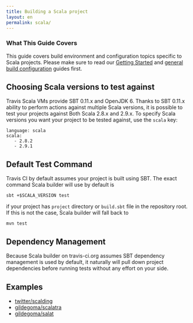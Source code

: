 ```yaml
---
title: Building a Scala project
layout: en
permalink: scala/
---
```


### What This Guide Covers

This guide covers build environment and configuration topics specific to Scala projects. Please make sure to read our [Getting Started](/docs/user/getting-started/) and [general build configuration](/docs/user/build-configuration/) guides first.

## Choosing Scala versions to test against

Travis Scala VMs provide SBT 0.11.x and OpenJDK 6. Thanks to SBT 0.11.x ability to perform actions against multiple Scala versions, it is possible to test your projects against Both Scala 2.8.x and 2.9.x. To specify Scala versions you want your project to be tested against, use the `scala` key:

    language: scala
    scala:
       - 2.8.2
       - 2.9.1

## Default Test Command

Travis CI by default assumes your project is built using SBT. The exact command Scala builder will use by default is

    sbt +$SCALA_VERSION test

if your project has `project` directory or `build.sbt` file in the repository root. If this is not the case, Scala builder will fall back to

    mvn test

## Dependency Management

Because Scala builder on travis-ci.org assumes SBT dependency management is used by default, it naturally will pull down project dependencies before running tests without any effort on your side.

## Examples

* [twitter/scalding](https://github.com/twitter/scalding/blob/master/.travis.yml)
* [gildegoma/scalatra](https://github.com/gildegoma/scalatra/blob/add-travis-ci/.travis.yml)
* [gildegoma/salat](https://github.com/gildegoma/salat/blob/add-travis-ci/.travis.yml)
